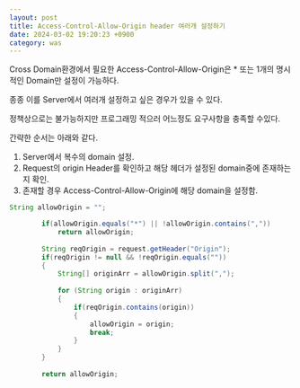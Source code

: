 ```yaml
---
layout: post
title: Access-Control-Allow-Origin header 여러개 설정하기
date: 2024-03-02 19:20:23 +0900
category: was
---
```


Cross Domain환경에서 필요한 Access-Control-Allow-Origin은 * 또는 1개의 명시적인 Domain만 설정이 가능하다.

종종 이를 Server에서 여러개 설정하고 싶은 경우가 있을 수 있다.

정책상으로는 불가능하지만 프로그래밍 적으러 어느정도 요구사항을 충족할 수있다.



간략한 순서는 아래와 같다.

1. Server에서 복수의 domain 설정.
1. Request의 origin Header를 확인하고 해당 헤더가 설정된 domain중에 존재하는지 확인.
1. 존재할 경우 Access-Control-Allow-Origin에 해당 domain을 설정함.

```java
String allowOrigin = "";

		if(allowOrigin.equals("*") || !allowOrigin.contains(","))
			return allowOrigin;
		
		String reqOrigin = request.getHeader("Origin");
		if(reqOrigin != null && !reqOrigin.equals("")) 	
		{
			String[] originArr = allowOrigin.split(",");
			
			for (String origin : originArr) 
			{
				if(reqOrigin.contains(origin))
				{
					allowOrigin = origin;
					break;
				}
			}
		}
		
		return allowOrigin;
```